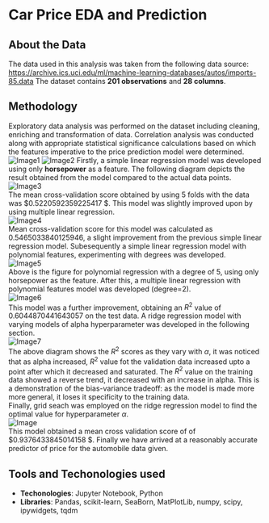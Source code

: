 # Car Price EDA and Prediction
## About the Data
The data used in this analysis was taken from the following data source: <a href="https://archive.ics.uci.edu/ml/machine-learning-databases/autos/imports-85.data" target="_blank">https://archive.ics.uci.edu/ml/machine-learning-databases/autos/imports-85.data</a>
The dataset contains <b>201 observations</b> and <b>28 columns</b>.
## Methodology
Exploratory data analysis was performed on the dataset including cleaning, enriching and transformation of data. Correlation analysis was conducted along with appropriate statistical significance calculations based on which the features imperative to the price prediction model were determined. <br>
![Image1](https://github.com/altmashsheikh10/car_price_predictor/blob/master/imgs/correlation_heatmap.png)
![Image2](https://github.com/altmashsheikh10/car_price_predictor/blob/master/imgs/pairplot.png)
Firstly, a simple linear regression model was developed using only <b>horsepower</b> as a feature. The following diagram depicts the result obtained from the model compared to the actual data points. <br>
![Image3](https://github.com/altmashsheikh10/car_price_predictor/blob/master/imgs/slr.png) <br>
The mean cross-validation score obtained by using 5 folds with the data was $0.5220592359225417 $. This model was slightly improved upon by using multiple linear regression. <br>
![Image4](https://github.com/altmashsheikh10/car_price_predictor/blob/master/imgs/mlr-train.png) <br>
Mean cross-validation score for this model was calculated as $0.5465033840125946$,  a slight improvement from the previous simple linear regression model. Subesequently a simple linear regression model with polynomial features, experimenting with degrees was developed. <br>
![Image5](https://github.com/altmashsheikh10/car_price_predictor/blob/master/imgs/plr-deg5.png) <br>
Above is the figure for polynomial regression with  a degree of 5, using only horsepower as the feature. After this, a multiple linear regression with polynomial features model was developed (degree=2). <br>
![Image6](https://github.com/altmashsheikh10/car_price_predictor/blob/master/imgs/mplr-deg2.png) <br>
This model was a further improvement, obtaining an $R^2$ value of $0.6044870441643057$ on the test data. A ridge regression model with varying models of alpha hyperparameter was developed in the following section. <br>
![Image7](https://github.com/altmashsheikh10/car_price_predictor/blob/master/imgs/R2valuealpha.png) <br>
The above diagram shows the $R^2$ scores as they vary with $\alpha$, it was noticed that as alpha increased, $R^2$ value fot the validation data increased upto a point after which it decreased and saturated. The $R^2$ value on the training data showed a reverse trend, it decreased with an increase in alpha. This is a demonstration of the bias-variance tradeoff: as the model is made more more general, it loses it specificity to the training data. <br>
Finally, grid seach was employed on the ridge regression model to find the optimal value for hyperparameter $\alpha$. <br>
![Image](https://github.com/altmashsheikh10/car_price_predictor/blob/master/imgs/gridsearch.png) <br>
This model obtained a mean cross validation score of of $0.9376433845014158
$. Finally we have arrived at a reasonably accurate predictor of price for the automobile data given.
## Tools and Techonologies used
<ul>
<li><b>Techonologies</b>: Jupyter Notebook, Python
<li><b>Libraries</b>: Pandas, scikit-learn, SeaBorn, MatPlotLib, numpy, scipy, ipywidgets, tqdm
</ul>

